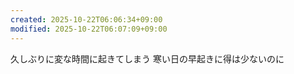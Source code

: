 ```yaml
---
created: 2025-10-22T06:06:34+09:00
modified: 2025-10-22T06:07:09+09:00
---
```


久しぶりに変な時間に起きてしまう
寒い日の早起きに得は少ないのに
